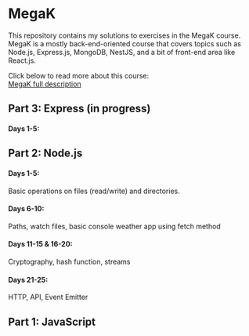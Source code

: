 # MegaK
This repository contains my solutions to exercises in the MegaK course. MegaK is a mostly back-end-oriented course that covers topics such as Node.js, Express.js, MongoDB, NestJS, and a bit of front-end area like React.js.

Click below to read more about this course:  
[MegaK full description](https://www.megak.pl/) 

## Part 3: Express (in progress)
#### Days 1-5:


## Part 2: Node.js
#### Days 1-5:
Basic operations on files (read/write) and directories.
#### Days 6-10:
Paths, watch files, basic console weather app using fetch method
#### Days 11-15 & 16-20:
Cryptography, hash function, streams
#### Days 21-25:
HTTP, API, Event Emitter

## Part 1: JavaScript
